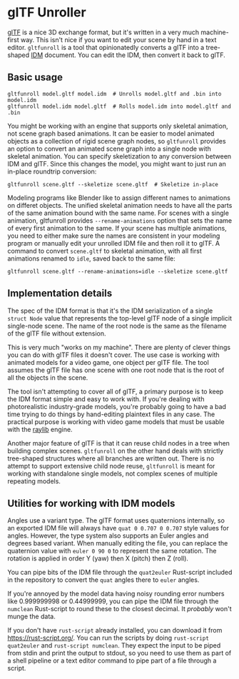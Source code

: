 # glTF Unroller

[glTF](https://www.khronos.org/gltf/) is a nice 3D exchange format, but it's written in a very much machine-first way.
This isn't nice if you want to edit your scene by hand in a text editor.
`gltfunroll` is a tool that opinionatedly converts a glTF into a tree-shaped [IDM](https://github.com/rsaarelm/idm) document.
You can edit the IDM, then convert it back to glTF.

## Basic usage

    gltfunroll model.gltf model.idm  # Unrolls model.gltf and .bin into model.idm
    gltfunroll model.idm model.gltf  # Rolls model.idm into model.gltf and .bin

You might be working with an engine that supports only skeletal animation, not scene graph based animations.
It can be easier to model animated objects as a collection of rigid scene graph nodes, so `gltfunroll` provides an option to convert an animated scene graph into a single node with skeletal animation.
You can specify skeletization to any conversion between IDM and glTF.
Since this changes the model, you might want to just run an in-place roundtrip conversion:

    gltfunroll scene.gltf --skeletize scene.gltf  # Skeletize in-place

Modeling programs like Blender like to assign different names to animations on differet objects.
The unified skeletal animation needs to have all the parts of the same animation bound with the same name.
For scenes with a single animation, gltfunroll provides `--rename-animations` option that sets the name of every first animation to the same.
If your scene has multiple animations, you need to either make sure the names are consistent in your modeling program or manually edit your unrolled IDM file and then roll it to glTF.
A command to convert `scene.gltf` to skeletal animation, with all first animations renamed to `idle`, saved back to the same file:

    gltfunroll scene.gltf --rename-animations=idle --skeletize scene.gltf

## Implementation details

The spec of the IDM format is that it's the IDM serialization of a single `struct Node` value that represents the top-level glTF node of a single implicit single-node scene.
The name of the root node is the same as the filename of the glTF file without extension.

This is very much "works on my machine".
There are plenty of clever things you can do with glTF files it doesn't cover.
The use case is working with animated models for a video game, one object per glTF file.
The tool assumes the glTF file has one scene with one root node that is the root of all the objects in the scene.

The tool isn't attempting to cover all of glTF, a primary purpose is to keep the IDM format simple and easy to work with.
If you're dealing with photorealistic industry-grade models, you're probably going to have a bad time trying to do things by hand-editing plaintext files in any case.
The practical purpose is working with video game models that must be usable with the [raylib](https://www.raylib.com/) engine.

Another major feature of glTF is that it can reuse child nodes in a tree when building complex scenes.
`gltfunroll` on the other hand deals with strictly tree-shaped structures where all branches are written out.
There is no attempt to support extensive child node reuse, `gltfunroll` is meant for working with standalone single models, not complex scenes of multiple repeating models.

## Utilities for working with IDM models

Angles use a variant type.
The glTF format uses quaternions internally, so an exported IDM file will always have `quat 0 0.707 0 0.707` style values for angles.
However, the type system also supports an Euler angles and degrees based variant.
When manually editing the file, you can replace the quaternion value with `euler 0 90 0` to represent the same rotation.
The rotation is applied in order Y (yaw) then X (pitch) then Z (roll).

You can pipe bits of the IDM file through the `quat2euler` Rust-script included in the repository to convert the `quat` angles there to `euler` angles.

If you're annoyed by the model data having noisy rounding error numbers like 0.999999998 or 0.44999999, you can pipe the IDM file through the `numclean` Rust-script to round these to the closest decimal.
It *probably* won't munge the data.

If you don't have `rust-script` already installed, you can download it from <https://rust-script.org/>.
You can run the scripts by doing `rust-script quat2euler` and `rust-script numclean`.
They expect the input to be piped from stdin and print the output to stdout, so you need to use them as part of a shell pipeline or a text editor command to pipe part of a file through a script.
